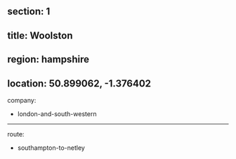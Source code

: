 ﻿section: 1
----
title: Woolston
----
region: hampshire
----
location: 50.899062, -1.376402
----
company:
- london-and-south-western
----
route:
- southampton-to-netley

